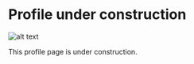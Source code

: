 # Profile under construction
![alt text](https://github.com/[username]/[reponame]/blob/[branch]/image.jpg?raw=true)

This profile page is under construction.
